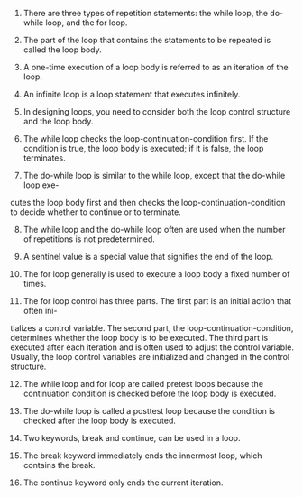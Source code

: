 1. There are three types of repetition statements: the while loop, the do-while loop, and
the for loop.

2. The part of the loop that contains the statements to be repeated is called the loop body.
3. A one-time execution of a loop body is referred to as an iteration of the loop.
4. An infinite loop is a loop statement that executes infinitely.
5. In designing loops, you need to consider both the loop control structure and the loop
body.

6. The while loop checks the loop-continuation-condition first. If the condition
is true, the loop body is executed; if it is false, the loop terminates.

7. The do-while loop is similar to the while loop, except that the do-while loop exe-

cutes the loop body first and then checks the loop-continuation-condition to
decide whether to continue or to terminate.

8. The while loop and the do-while loop often are used when the number of repetitions
is not predetermined.

9. A sentinel value is a special value that signifies the end of the loop.
10. The for loop generally is used to execute a loop body a fixed number of times.
11. The for loop control has three parts. The first part is an initial action that often ini-

tializes a control variable. The second part, the loop-continuation-condition,
determines whether the loop body is to be executed. The third part is executed after
each iteration and is often used to adjust the control variable. Usually, the loop control
variables are initialized and changed in the control structure.

12. The while loop and for loop are called pretest loops because the continuation condition is checked before the loop body is executed.

13. The do-while loop is called a posttest loop because the condition is checked after the
loop body is executed.

14. Two keywords, break and continue, can be used in a loop.
15. The break keyword immediately ends the innermost loop, which contains the break.
16. The continue keyword only ends the current iteration.
